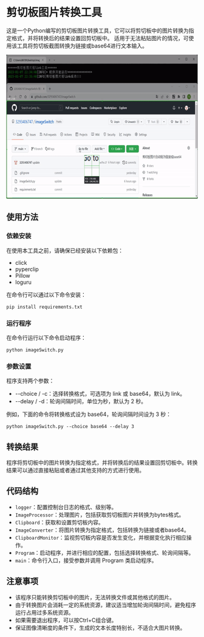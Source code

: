 # 剪切板图片转换工具

这是一个Python编写的剪切板图片转换工具，它可以将剪切板中的图片转换为指定格式，并将转换后的结果设置回剪切板中。
适用于无法粘贴图片的情况，可使用该工具将剪切板截图转换为链接或base64进行文本输入。

![](img/show.gif)

## 使用方法
### 依赖安装

在使用本工具之前，请确保已经安装以下依赖包：
- click
- pyperclip
- Pillow
- loguru

在命令行可以通过以下命令安装：
```shell
pip install requirements.txt
```

### 运行程序

在命令行运行以下命令启动程序：
```shell
python imageSwitch.py
```

### 参数设置

程序支持两个参数：
- --choice / -c：选择转换格式，可选项为 link 或 base64，默认为 link。
- --delay / -d：轮询间隔时间，单位为秒，默认为 2 秒。

例如，下面的命令将转换格式设为 base64，轮询间隔时间设为 3 秒：
```shell
python imageSwitch.py --choice base64 --delay 3
```

## 转换结果

程序将剪切板中的图片转换为指定格式，并将转换后的结果设置回剪切板中。转换结果可以通过直接粘贴或者通过其他支持的方式进行使用。

## 代码结构
- `logger`：配置控制台日志的格式、级别等。
- `ImageProcessor`：处理图片，包括获取剪切板图片并转换为bytes格式。
- `Clipboard`：获取和设置剪切板内容。
- `ImageConverter`：将图片转换为指定格式，包括转换为链接或者base64。
- `ClipboardMonitor`：监视剪切板内容是否发生变化，并根据变化执行相应操作。
- `Program`：启动程序，并进行相应的配置，包括选择转换格式、轮询间隔等。
- `main`：命令行入口，接受参数并调用 Program 类启动程序。

## 注意事项
- 该程序只能转换剪切板中的图片，无法转换文件或其他格式的图片。
- 由于转换图片会消耗一定的系统资源，建议适当增加轮询间隔时间，避免程序运行占用过多系统资源。
- 如果需要退出程序，可以按Ctrl+C组合键。
- 保证图像清晰度的条件下，生成的文本长度特别长，不适合大图片转换。

